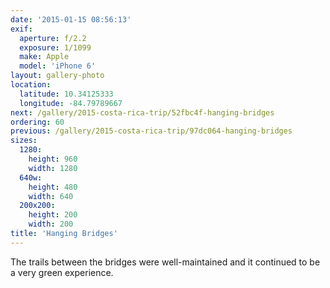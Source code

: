 ```yaml
---
date: '2015-01-15 08:56:13'
exif:
  aperture: f/2.2
  exposure: 1/1099
  make: Apple
  model: 'iPhone 6'
layout: gallery-photo
location:
  latitude: 10.34125333
  longitude: -84.79789667
next: /gallery/2015-costa-rica-trip/52fbc4f-hanging-bridges
ordering: 60
previous: /gallery/2015-costa-rica-trip/97dc064-hanging-bridges
sizes:
  1280:
    height: 960
    width: 1280
  640w:
    height: 480
    width: 640
  200x200:
    height: 200
    width: 200
title: 'Hanging Bridges'
---
```


The trails between the bridges were well-maintained and it continued to be a very green experience.
